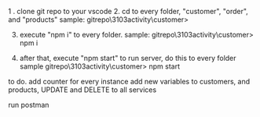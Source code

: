 1 . clone git repo to your vscode
2. cd to every folder, "customer", "order", and "products"
sample: 
  gitrepo\3103activity\customer>
  
3. execute "npm i" to every folder.
sample: 
  gitrepo\3103activity\customer> npm i

4. after that, execute "npm start" to run server, do this to every folder
sample
   gitrepo\3103activity\customer> npm start

to do. 
add counter for every instance
add new variables to customers, and products, 
UPDATE and DELETE to all services







run postman
